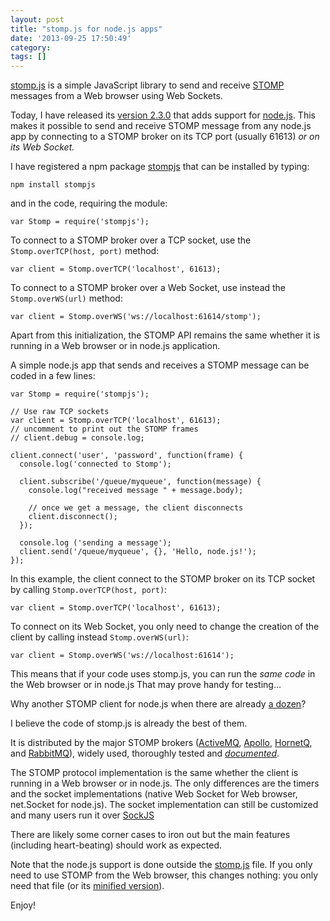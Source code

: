 ```yaml
---
layout: post
title: "stomp.js for node.js apps"
date: '2013-09-25 17:50:49'
category: 
tags: []
---
```


[stomp.js][stompws] is a simple JavaScript library to send and receive [STOMP][stomp] messages from a Web browser using Web Sockets.

Today, I have released its [version 2.3.0][release] that adds support for [node.js][nodejs].
This makes it possible to send and receive STOMP message from any node.js app by connecting to a STOMP broker on its TCP port (usually 61613) _or on its Web Socket._

I have registered a npm package [stompjs][stompjs] that can be installed by typing:

    npm install stompjs

and in the code, requiring the module:

    var Stomp = require('stompjs');
    
To connect to a STOMP broker over a TCP socket, use the `Stomp.overTCP(host, port)` method:

    var client = Stomp.overTCP('localhost', 61613);

To connect to a STOMP broker over a Web Socket, use instead the `Stomp.overWS(url)` method:

    var client = Stomp.overWS('ws://localhost:61614/stomp');
    
Apart from this initialization, the STOMP API remains the same whether it is running in a Web browser or in node.js application.

A simple node.js app that sends and receives a STOMP message can be coded in a few lines:

<pre><code class='javascript'>var Stomp = require('stompjs');

// Use raw TCP sockets
var client = Stomp.overTCP('localhost', 61613);
// uncomment to print out the STOMP frames
// client.debug = console.log;

client.connect('user', 'password', function(frame) {
  console.log('connected to Stomp');

  client.subscribe('/queue/myqueue', function(message) {
    console.log("received message " + message.body);

    // once we get a message, the client disconnects
    client.disconnect();
  });
  
  console.log ('sending a message');
  client.send('/queue/myqueue', {}, 'Hello, node.js!');
});
</code></pre>

In this example, the client connect to the STOMP broker on its TCP socket by calling `Stomp.overTCP(host, port)`:

<pre><code class='javascript'>var client = Stomp.overTCP('localhost', 61613);
</code></pre>

To connect on its Web Socket, you only need to change the creation of the client by calling instead `Stomp.overWS(url)`:

<pre><code class='javascript'>var client = Stomp.overWS('ws://localhost:61614');
</code></pre>

This means that if your code uses stomp.js, you can run the  _same code_ in the Web browser or in node.js That may prove handy for testing...

Why another STOMP client for node.js when there are already [a dozen][many]?

I believe the code of stomp.js is already the best of them.

It is distributed by the major STOMP brokers ([ActiveMQ][activemq], [Apollo][apollo], [HornetQ][hornetq], and [RabbitMQ][rabbitmq]), widely used, thoroughly tested and _[documented][stompws]_.

The STOMP protocol implementation is the same whether the client is running in a Web browser or in node.js. The only differences are the timers and the socket implementations (native Web Socket for Web browser, net.Socket for node.js). The socket implementation can still be customized and many users run it over [SockJS][sockjs]

There are likely some corner cases to iron out but the main features (including heart-beating) should work as expected.

Note that the node.js support is done outside the [stomp.js][stompjsfile] file.
If you only need to use STOMP from the Web browser, this changes nothing: you only need that file (or its [minified version][minified]).

Enjoy!

[stompws]: http://jmesnil.net/stomp-websocket/doc/
[stomp]: http://stomp.github.io
[release]: https://github.com/jmesnil/stomp-websocket/releases/tag/v2.3.0
[nodejs]: http://nodejs.org
[stompjs]: https://npmjs.org/package/stompjs
[many]: https://npmjs.org/search?q=STOMP
[rabbitmq]: http://www.rabbitmq.com/
[hornetq]: http://hornetq.org/
[activemq]: http://activemq.apache.org/
[apollo]: http://activemq.apache.org/apollo/
[sockjs]: https://github.com/sockjs/sockjs-client
[stompjsfile]: https://github.com/jmesnil/stomp-websocket/releases/download/v2.3.0/stomp.js
[minified]: https://github.com/jmesnil/stomp-websocket/releases/download/v2.3.0/stomp.min.js